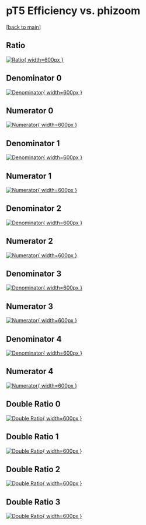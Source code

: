# pT5 Efficiency vs. phizoom

[[back to main](./)]



## Ratio

[![Ratio](../mtv/var/pT5_base_211_-1_eff_phizoom.png){ width=600px }](../mtv/var/pT5_base_211_-1_eff_phizoom.pdf)

## Denominator 0

[![Denominator](../mtv/den/pT5_base_211_-1_eff_phizoom_den0.png){ width=600px }](../mtv/den/pT5_base_211_-1_eff_phizoom_den0.pdf)

## Numerator 0

[![Numerator](../mtv/num/pT5_base_211_-1_eff_phizoom_num0.png){ width=600px }](../mtv/num/pT5_base_211_-1_eff_phizoom_num0.pdf)

## Denominator 1

[![Denominator](../mtv/den/pT5_base_211_-1_eff_phizoom_den1.png){ width=600px }](../mtv/den/pT5_base_211_-1_eff_phizoom_den1.pdf)

## Numerator 1

[![Numerator](../mtv/num/pT5_base_211_-1_eff_phizoom_num1.png){ width=600px }](../mtv/num/pT5_base_211_-1_eff_phizoom_num1.pdf)

## Denominator 2

[![Denominator](../mtv/den/pT5_base_211_-1_eff_phizoom_den2.png){ width=600px }](../mtv/den/pT5_base_211_-1_eff_phizoom_den2.pdf)

## Numerator 2

[![Numerator](../mtv/num/pT5_base_211_-1_eff_phizoom_num2.png){ width=600px }](../mtv/num/pT5_base_211_-1_eff_phizoom_num2.pdf)

## Denominator 3

[![Denominator](../mtv/den/pT5_base_211_-1_eff_phizoom_den3.png){ width=600px }](../mtv/den/pT5_base_211_-1_eff_phizoom_den3.pdf)

## Numerator 3

[![Numerator](../mtv/num/pT5_base_211_-1_eff_phizoom_num3.png){ width=600px }](../mtv/num/pT5_base_211_-1_eff_phizoom_num3.pdf)

## Denominator 4

[![Denominator](../mtv/den/pT5_base_211_-1_eff_phizoom_den4.png){ width=600px }](../mtv/den/pT5_base_211_-1_eff_phizoom_den4.pdf)

## Numerator 4

[![Numerator](../mtv/num/pT5_base_211_-1_eff_phizoom_num4.png){ width=600px }](../mtv/num/pT5_base_211_-1_eff_phizoom_num4.pdf)

## Double Ratio 0

[![Double Ratio](../mtv/ratio/pT5_base_211_-1_eff_phizoom_ratio0.png){ width=600px }](../mtv/ratio/pT5_base_211_-1_eff_phizoom_ratio0.pdf)

## Double Ratio 1

[![Double Ratio](../mtv/ratio/pT5_base_211_-1_eff_phizoom_ratio1.png){ width=600px }](../mtv/ratio/pT5_base_211_-1_eff_phizoom_ratio1.pdf)

## Double Ratio 2

[![Double Ratio](../mtv/ratio/pT5_base_211_-1_eff_phizoom_ratio2.png){ width=600px }](../mtv/ratio/pT5_base_211_-1_eff_phizoom_ratio2.pdf)

## Double Ratio 3

[![Double Ratio](../mtv/ratio/pT5_base_211_-1_eff_phizoom_ratio3.png){ width=600px }](../mtv/ratio/pT5_base_211_-1_eff_phizoom_ratio3.pdf)

